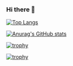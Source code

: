 ### Hi there 👋
[![Top Langs](https://github-readme-stats.vercel.app/api/top-langs/?username=Tim-8&layout=compact&theme=merko)](https://github.com/anuraghazra/github-readme-stats)

[![Anurag's GitHub stats](https://github-readme-stats.vercel.app/api?username=Tim-8&theme=merko&show_icons=true)](https://github.com/anuraghazra/github-readme-stats)

[![trophy](https://github-profile-trophy.vercel.app/?username=Tim-8&theme=merko)](https://github.com/ryo-ma/github-profile-trophy)

[![trophy](https://github-profile-trophy.vercel.app/?username=Tim-8&theme=onedark&column=7
)](https://github.com/ryo-ma/github-profile-trophy)


<!--
**Tim-8/Tim-8** is a ✨ _special_ ✨ repository because its `README.md` (this file) appears on your GitHub profile.

Here are some ideas to get you started:

- 🔭 I’m currently working on ...
- 🌱 I’m currently learning ...
- 👯 I’m looking to collaborate on ...
- 🤔 I’m looking for help with ...
- 💬 Ask me about ...
- 📫 How to reach me: ...
- 😄 Pronouns: ...
- ⚡ Fun fact: ...
-->
